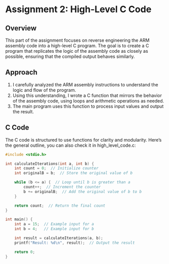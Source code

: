 # Assignment 2: High-Level C Code

## Overview
This part of the assignment focuses on reverse engineering the ARM assembly code into a high-level C program. The goal is to create a C program that replicates the logic of the assembly code as closely as possible, ensuring that the compiled output behaves similarly.

## Approach
1. I carefully analyzed the ARM assembly instructions to understand the logic and flow of the program.
2. Using this understanding, I wrote a C function that mirrors the behavior of the assembly code, using loops and arithmetic operations as needed.
3. The main program uses this function to process input values and output the result.

## C Code
The C code is structured to use functions for clarity and modularity. Here’s the general outline, you can also check it in high_level_code.c:
```c
#include <stdio.h>

int calculateIterations(int a, int b) {
    int count = 0;  // Initialize counter
    int originalB = b;  // Store the original value of b

    while (b <= a) {  // Loop until b is greater than a
        count++;  // Increment the counter
        b += originalB;  // Add the original value of b to b
    }

    return count;  // Return the final count
}

int main() {
    int a = 15;  // Example input for a
    int b = 4;   // Example input for b

    int result = calculateIterations(a, b);
    printf("Result: %d\n", result);  // Output the result

    return 0;
}
